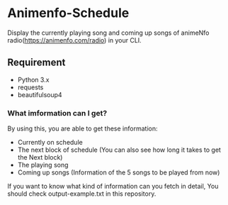# Animenfo-Schedule
Display the currently playing song and coming up songs of animeNfo radio(https://animenfo.com/radio) in your CLI.

## Requirement
- Python 3.x
- requests  
- beautifulsoup4

### What imformation can I get?
By using this, you are able to get these information:  
 - Currently on schedule  
 - The next block of schedule (You can also see how long it takes to get the Next block)  
 - The playing song
 - Coming up songs (Information of  the 5 songs to be played from now)  
 
 If you want to know what kind of information can you fetch in detail, You should check output-example.txt in this repository.
 
